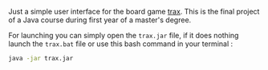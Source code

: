 Just a simple user interface for the board game [trax](http://www.gamerz.net/pbmserv/trax.html "rules"). This is the final project of a Java course during first year of a master's degree. 

For launching you can simply open the `trax.jar` file, if it does nothing launch the `trax.bat` file or use this bash command in your terminal :
```Bash
java -jar trax.jar
```